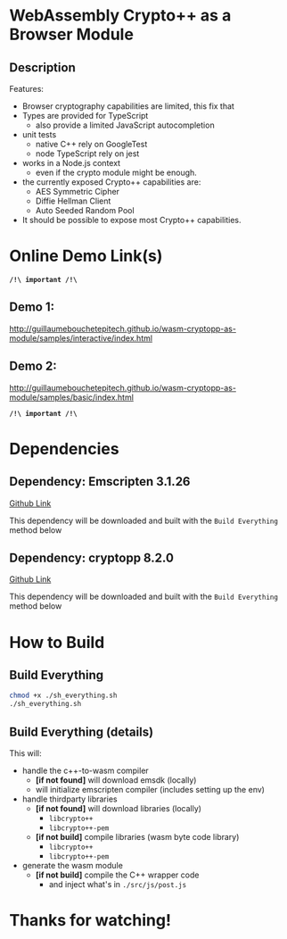 
# WebAssembly Crypto++ as a Browser Module

## Description

Features:
* Browser cryptography capabilities are limited, this fix that
* Types are provided for TypeScript
  * also provide a limited JavaScript autocompletion
* unit tests
  * native C++ rely on GoogleTest
  * node TypeScript rely on jest
* works in a Node.js context
  * even if the crypto module might be enough.
* the currently exposed Crypto++ capabilities are:
  * AES Symmetric Cipher
  * Diffie Hellman Client
  * Auto Seeded Random Pool
* It should be possible to expose most Crypto++ capabilities.

# Online Demo Link(s)

**`/!\ important /!\`**

## Demo 1:
http://guillaumebouchetepitech.github.io/wasm-cryptopp-as-module/samples/interactive/index.html

## Demo 2:
http://guillaumebouchetepitech.github.io/wasm-cryptopp-as-module/samples/basic/index.html

**`/!\ important /!\`**

# Dependencies

## Dependency: Emscripten 3.1.26

[Github Link](https://github.com/emscripten-core/emsdk)

This dependency will be downloaded and built with the `Build Everything` method below

## Dependency: cryptopp 8.2.0

[Github Link](https://github.com/weidai11/cryptopp)

This dependency will be downloaded and built with the `Build Everything` method below

# How to Build

## Build Everything

```bash
chmod +x ./sh_everything.sh
./sh_everything.sh
```

## Build Everything (details)

This will:
- handle the c++-to-wasm compiler
  - **[if not found]** will download emsdk (locally)
  - will initialize emscripten compiler (includes setting up the env)
- handle thirdparty libraries
  - **[if not found]** will download libraries (locally)
    - `libcrypto++`
    - `libcrypto++-pem`
  - **[if not build]** compile libraries (wasm byte code library)
    - `libcrypto++`
    - `libcrypto++-pem`
- generate the wasm module
  - **[if not build]** compile the C++ wrapper code
    - and inject what's in `./src/js/post.js`

# Thanks for watching!
